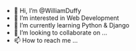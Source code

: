 - 👋 Hi, I’m @WilliamDuffy
- 👀 I’m interested in Web Development
- 🌱 I’m currently learning Python & Django
- 💞️ I’m looking to collaborate on ...
- 📫 How to reach me ...

<!---
WilliamDuffy/WilliamDuffy is a ✨ special ✨ repository because its `README.md` (this file) appears on your GitHub profile.
You can click the Preview link to take a look at your changes.
--->

